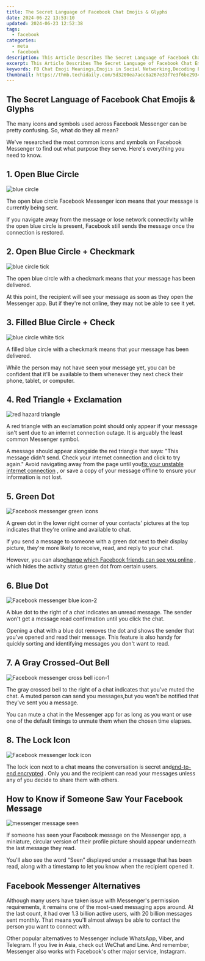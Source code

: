 ```yaml
---
title: The Secret Language of Facebook Chat Emojis & Glyphs
date: 2024-06-22 13:53:10
updated: 2024-06-23 12:52:38
tags:
  - facebook
categories:
  - meta
  - facebook
description: This Article Describes The Secret Language of Facebook Chat Emojis & Glyphs
excerpt: This Article Describes The Secret Language of Facebook Chat Emojis & Glyphs
keywords: FB Chat Emoji Meanings,Emojis in Social Networking,Decoding Facebook Glyphs,Secret Messaging on FB,Understanding Emoji Symbols,Unraveling Facebook Communication,Interpreting Social Media Emojis
thumbnail: https://thmb.techidaily.com/5d3200ea7acc8a267e33f7e3f6be29344352dcba610c7cb281d20c740b294fae.jpg
---
```


## The Secret Language of Facebook Chat Emojis & Glyphs

 The many icons and symbols used across Facebook Messenger can be pretty confusing. So, what do they all mean?

 We've researched the most common icons and symbols on Facebook Messenger to find out what purpose they serve. Here's everything you need to know.

## 1\. Open Blue Circle

![blue circle](https://static1.makeuseofimages.com/wordpress/wp-content/uploads/2022/05/blue-circle.jpg)

 The open blue circle Facebook Messenger icon means that your message is currently being sent.

 If you navigate away from the message or lose network connectivity while the open blue circle is present, Facebook still sends the message once the connection is restored.

## 2\. Open Blue Circle + Checkmark

![blue circle tick](https://static1.makeuseofimages.com/wordpress/wp-content/uploads/2022/05/blue-circle-tick.jpg)

 The open blue circle with a checkmark means that your message has been delivered.

 At this point, the recipient will see your message as soon as they open the Messenger app. But if they're not online, they may not be able to see it yet.

## 3\. Filled Blue Circle + Check

![blue circle white tick](https://static1.makeuseofimages.com/wordpress/wp-content/uploads/2022/05/blue-circle-white-tick.jpg)

 A filled blue circle with a checkmark means that your message has been delivered.

 While the person may not have seen your message yet, you can be confident that it'll be available to them whenever they next check their phone, tablet, or computer.

## 4\. Red Triangle + Exclamation

![red hazard triangle](https://static1.makeuseofimages.com/wordpress/wp-content/uploads/2022/05/red-hazard-triangle.jpg)

 A red triangle with an exclamation point should only appear if your message isn't sent due to an internet connection outage. It is arguably the least common Messenger symbol.

 A message should appear alongside the red triangle that says: "This message didn't send. Check your internet connection and click to try again." Avoid navigating away from the page until you[fix your unstable internet connection](https://www.makeuseof.com/tag/fix-slow-unstable-wi-fi-connection/) , or save a copy of your message offline to ensure your information is not lost.

## 5\. Green Dot

![Facebook messenger green icons](https://static1.makeuseofimages.com/wordpress/wp-content/uploads/2023/09/facebook-messenger-green-icons.jpeg)

 A green dot in the lower right corner of your contacts' pictures at the top indicates that they're online and available to chat.

 If you send a message to someone with a green dot next to their display picture, they're more likely to receive, read, and reply to your chat.

 However, you can also[change which Facebook friends can see you online](https://www.makeuseof.com/tag/decide-which-facebook-friends-see-you-online-and-which-dont-the-easy-way/) , which hides the activity status green dot from certain users.

## 6\. Blue Dot

![Facebook messenger blue icon-2](https://static1.makeuseofimages.com/wordpress/wp-content/uploads/2023/09/facebook-messenger-blue-icon-2.jpg)

 A blue dot to the right of a chat indicates an unread message. The sender won't get a message read confirmation until you click the chat.

 Opening a chat with a blue dot removes the dot and shows the sender that you've opened and read their message. This feature is also handy for quickly sorting and identifying messages you don't want to read.

## 7\. A Gray Crossed-Out Bell

![Facebook messenger cross bell icon-1](https://static1.makeuseofimages.com/wordpress/wp-content/uploads/2023/09/facebook-messenger-cross-bell-icon-1.jpg)

 The gray crossed bell to the right of a chat indicates that you've muted the chat. A muted person can send you messages,but you won't be notified that they've sent you a message.

 You can mute a chat in the Messenger app for as long as you want or use one of the default timings to unmute them when the chosen time elapses.

## 8\. The Lock Icon

![Facebook messenger lock icon](https://static1.makeuseofimages.com/wordpress/wp-content/uploads/2023/09/facebook-messenger-lock-icon-2.jpg)

 The lock icon next to a chat means the conversation is secret and[end-to-end encrypted](https://www.makeuseof.com/what-is-end-to-end-encryption/) . Only you and the recipient can read your messages unless any of you decide to share them with others.

## How to Know if Someone Saw Your Facebook Message

![messenger message seen](https://static1.makeuseofimages.com/wordpress/wp-content/uploads/2021/08/messenger-message-seen.png)

 If someone has seen your Facebook message on the Messenger app, a miniature, circular version of their profile picture should appear underneath the last message they read.

 You'll also see the word “Seen” displayed under a message that has been read, along with a timestamp to let you know when the recipient opened it.

## Facebook Messenger Alternatives

 Although many users have taken issue with Messenger's permission requirements, it remains one of the most-used messaging apps around. At the last count, it had over 1.3 billion active users, with 20 billion messages sent monthly. That means you'll almost always be able to contact the person you want to connect with.

 Other popular alternatives to Messenger include WhatsApp, Viber, and Telegram. If you live in Asia, check out WeChat and Line. And remember, Messenger also works with Facebook's other major service, Instagram.


<ins class="adsbygoogle"
     style="display:block"
     data-ad-format="autorelaxed"
     data-ad-client="ca-pub-7571918770474297"
     data-ad-slot="1223367746"></ins>



<ins class="adsbygoogle"
     style="display:block"
     data-ad-client="ca-pub-7571918770474297"
     data-ad-slot="8358498916"
     data-ad-format="auto"
     data-full-width-responsive="true"></ins>
